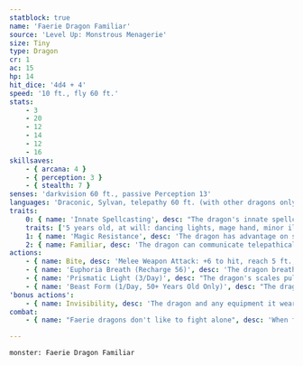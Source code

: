 ```yaml
---
statblock: true
name: 'Faerie Dragon Familiar'
source: 'Level Up: Monstrous Menagerie'
size: Tiny
type: Dragon
cr: 1
ac: 15
hp: 14
hit_dice: '4d4 + 4'
speed: '10 ft., fly 60 ft.'
stats:
    - 3
    - 20
    - 12
    - 14
    - 12
    - 16
skillsaves:
    - { arcana: 4 }
    - { perception: 3 }
    - { stealth: 7 }
senses: 'darkvision 60 ft., passive Perception 13'
languages: 'Draconic, Sylvan, telepathy 60 ft. (with other dragons only)'
traits:
    0: { name: 'Innate Spellcasting', desc: "The dragon's innate spellcasting ability is Charisma (spell save DC 13). It can innately cast spells, requiring no material components. The dragon gains additional spells as it ages." }
    traits: ['5 years old, at will: dancing lights, mage hand, minor illusion', '10 years old, 1/day: suggestion', '30 years old, 1/day: major image', '50 years old, 1/day: hallucinatory terrain']
    1: { name: 'Magic Resistance', desc: 'The dragon has advantage on saving throws against spells and magical effects.' }
    2: { name: Familiar, desc: 'The dragon can communicate telepathically with its master while they are within 1 mile of each other. While the dragon is within 10 feet of its master, its master shares its Magic Resistance trait.' }
actions:
    - { name: Bite, desc: 'Melee Weapon Attack: +6 to hit, reach 5 ft., one target. Hit: 1 piercing damage.' }
    - { name: 'Euphoria Breath (Recharge 56)', desc: 'The dragon breathes an intoxicating gas at a creature within 5 feet. The target makes a DC 11 Wisdom saving throw. On a failure, the target is confused for 1 minute. The target repeats the saving throw at the end of each of its turns, ending the effect on a success.' }
    - { name: 'Prismatic Light (3/Day)', desc: "The dragon's scales pulse with light. Each creature within 15 feet that can see the dragon makes a DC 13 Wisdom saving throw. On a failure, the creature is magically blinded until the end of its next turn." }
    - { name: 'Beast Form (1/Day, 50+ Years Old Only)', desc: "The dragon targets one creature within 15 feet. The target makes a DC 13 Wisdom saving throw. On a failure, it is magically transformed into a harmless Tiny beast, such as a mouse or a songbird, for 1 minute. While in this form, its statistics are unchanged, except it can't speak or take actions, reactions, or bonus actions. It gains movement modes appropriate to its form, such as a climb or fly speed, of up to 30 feet. The target can repeat the saving throw at the end of each of its turns, ending the effect on itself on a success. The effect also ends if the target takes damage." }
'bonus actions':
    - { name: Invisibility, desc: 'The dragon and any equipment it wears or carries magically turns invisible. This invisibility ends if the dragon falls unconscious, dismisses the effect, or uses Bite, Euphoria Breath, Prismatic Light, or Beast Form.' }
combat:
    - { name: "Faerie dragons don't like to fight alone", desc: 'When forced to do so, they use hit and run tactics, turning visible only to use an ability such as Euphoria Breath or Prismatic Light. When fighting alongside allies, they team up against a foe, turning invisible after each attack. A faerie dragon usually retreats as soon as it is wounded.' }

---
```

```statblock
monster: Faerie Dragon Familiar
```
